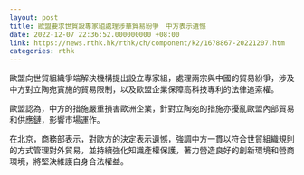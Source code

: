 ```yaml
---
layout: post
title: 歐盟要求世貿設專家組處理涉華貿易紛爭　中方表示遺憾
date: 2022-12-07 22:36:52.000000000 +08:00
link: https://news.rthk.hk/rthk/ch/component/k2/1678867-20221207.htm
categories: rthk
---
```


歐盟向世貿組織爭端解決機構提出設立專家組，處理兩宗與中國的貿易紛爭，涉及中方對立陶宛實施的貿易限制，以及歐盟企業保障高科技專利的法律追索權。

歐盟認為，中方的措施嚴重損害歐洲企業，針對立陶宛的措施亦擾亂歐盟內部貿易和供應鏈，影響市場運作。

在北京，商務部表示，對歐方的決定表示遺憾，強調中方一貫以符合世貿組織規則的方式管理對外貿易，並持續強化知識產權保護，著力營造良好的創新環境和營商環境，將堅決維護自身合法權益。
